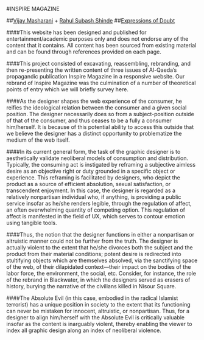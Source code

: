 #INSPIRE MAGAZINE

##[Vijay Masharani](http://vijaymasharani.com/) + [Rahul Subash Shinde](http://rahulshinde.com/)
##[Expressions of Doubt](http://or-maybe.info)

####This website has been designed and published for entertainment/academic purposes only and does not endorse any of the content that it contains. All content has been sourced from existing material and can be found through references provided on each page.

####This project consisted of excavating, reassembling, rebranding, and then re-presenting the written content of three issues of Al-Qaeda’s propagandic publication Inspire Magazine in a responsive website. Our rebrand of Inspire Magazine was the culmination of a number of theoretical points of entry which we will briefly survey here.

####As the designer shapes the web experience of the consumer, he reifies the ideological relation between the consumer and a given social position. The designer necessarily does so from a subject-position outside of that of the consumer, and thus ceases to be a fully a consumer him/herself.  It is because of this potential ability to access this outside that we believe the designer has a distinct opportunity to problematize the medium of the web itself.

####In its current general form, the task of the graphic designer is to aesthetically validate neoliberal models of consumption and distribution. Typically, the consuming act is instigated by reframing a subjective aimless desire as an objective right or duty grounded in a specific object or experience. This reframing is facilitated by designers, who depict the product as a source of efficient absolution, sexual satisfaction, or transcendent enjoyment. In this case, the designer is regarded as a relatively nonpartisan individual who, if anything, is providing a public service insofar as he/she renders legible, through the regulation of affect, an often overwhelming quantity of competing option. This regulation of affect is manifested in the field of UX, which serves to contour emotion using tangible tools.

####Thus, the notion that the designer functions in either a nonpartisan or altruistic manner could not be further from the truth. The designer is actually violent to the extent that he/she divorces both the subject and the product from their material conditions; potent desire is redirected into stultifying objects which are themselves absolved, via the sanctifying space of the web, of their dilapidated context—their impact on the bodies of the labor force, the environment, the social, etc. Consider, for instance, the role of the rebrand in Blackwater, in which the designers served as erasers of history, burying the narrative of the civilians killed in Nisour Square.

####The Absolute Evil (in this case, embodied in the radical Islamist terrorist) has a unique position in society to the extent that its functioning can never be mistaken for innocent, altruistic, or nonpartisan. Thus, for a designer to align him/herself with the Absolute Evil is critically valuable insofar as the content is inarguably violent, thereby enabling the viewer to index all graphic design along an index of neoliberal violence.